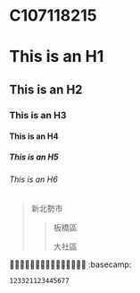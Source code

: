 # C107118215
# This is an H1
## This is an H2
### This is an H3
#### This is an H4
##### This is an H5
###### This is an H6
>新北勢市
>>板橋區
>>
>>大社區



🧑🧑🧑🧑🧑🧑🧑🧑🧑🧑🧑🧑🧑🧑🧑
:basecamp:

`123321123445677`






